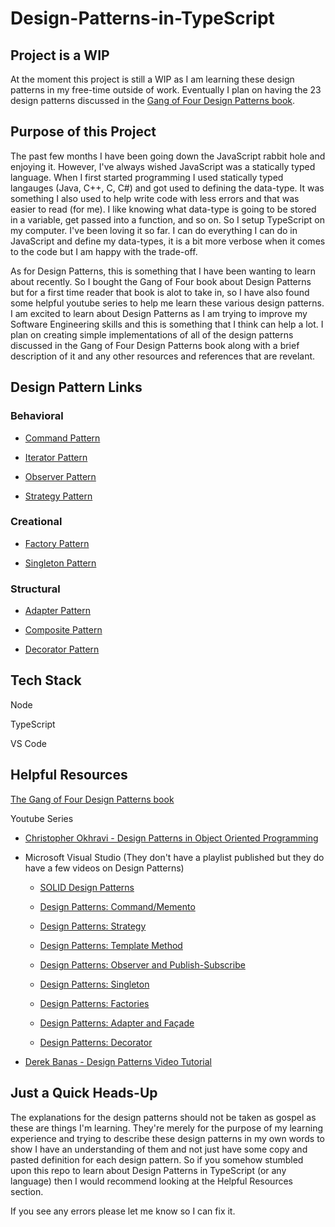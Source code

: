 # Design-Patterns-in-TypeScript 

## Project is a WIP
At the moment this project is still a WIP as I am learning these design patterns in my free-time outside of work. Eventually I plan on having the 23 design patterns discussed in the [Gang of Four Design Patterns book](https://www.amazon.com/Design-Patterns-Object-Oriented-Addison-Wesley-Professional-ebook/dp/B000SEIBB8). 

## Purpose of this Project
The past few months I have been going down the JavaScript rabbit hole and enjoying it. However, I've always wished JavaScript was a statically typed language. When I first started programming I used statically typed langauges (Java, C++, C, C#) and got used to defining the data-type. It was something I also used to help write code with less errors and that was easier to read (for me). I like knowing what data-type is going to be stored in a variable, get passed into a function, and so on. So I setup TypeScript on my computer. I've been loving it so far. I can do everything I can do in JavaScript and define my data-types, it is a bit more verbose when it comes to the code but I am happy with the trade-off. 

As for Design Patterns, this is something that I have been wanting to learn about recently. So I bought the Gang of Four book about Design Patterns but for a first time reader that book is alot to take in, so I have also found some helpful youtube series to help me learn these various design patterns. I am excited to learn about Design Patterns as I am trying to improve my Software Engineering skills and this is something that I think can help a lot. I plan on creating simple implementations of all of the design patterns discussed in the Gang of Four Design Patterns book along with a brief description of it and any other resources and references that are revelant.

## Design Pattern Links

### Behavioral
 * [Command Pattern](https://github.com/Hagnap/Design-Patterns-in-TypeScript/tree/main/Behavioral-Design-Patterns/Command-Pattern)

 * [Iterator Pattern](https://github.com/Hagnap/Design-Patterns-in-TypeScript/tree/main/Behavioral-Design-Patterns/Iterator-Pattern)

 * [Observer Pattern](https://github.com/Hagnap/Design-Patterns-in-TypeScript/tree/main/Behavioral-Design-Patterns/Observer-Pattern)

 * [Strategy Pattern](https://github.com/Hagnap/Design-Patterns-in-TypeScript/tree/main/Behavioral-Design-Patterns/Strategy-Pattern)

### Creational 
* [Factory Pattern](https://github.com/Hagnap/Design-Patterns-in-TypeScript/tree/main/Creational-Design-Patterns/Factory-Pattern)

* [Singleton Pattern](https://github.com/Hagnap/Design-Patterns-in-TypeScript/tree/main/Creational-Design-Patterns/Singleton-Pattern)
  
### Structural
* [Adapter Pattern](https://github.com/Hagnap/Design-Patterns-in-TypeScript/tree/main/Structural-Design-Patterns/Adapter-Pattern)

* [Composite Pattern](https://github.com/Hagnap/Design-Patterns-in-TypeScript/tree/main/Structural-Design-Patterns/Composite-Pattern)
  
* [Decorator Pattern](https://github.com/Hagnap/Design-Patterns-in-TypeScript/tree/main/Structural-Design-Patterns/Decorator-Pattern)

## Tech Stack

Node

TypeScript

VS Code

## Helpful Resources
[The Gang of Four Design Patterns book](https://www.amazon.com/Design-Patterns-Object-Oriented-Addison-Wesley-Professional-ebook/dp/B000SEIBB8)

Youtube Series

  * [Christopher Okhravi - Design Patterns in Object Oriented Programming](https://www.youtube.com/playlist?list=PLrhzvIcii6GNjpARdnO4ueTUAVR9eMBpc)
  
  * Microsoft Visual Studio (They don't have a playlist published but they do have a few videos on Design Patterns)
    
       - [SOLID Design Patterns](https://www.youtube.com/watch?v=agkWYPUcLpg)
       
       - [Design Patterns: Command/Memento](https://www.youtube.com/watch?v=zRbHlDeon3E)
       
       - [Design Patterns: Strategy](https://www.youtube.com/watch?v=QZIvlny1Onk)
       
       - [Design Patterns: Template Method](https://www.youtube.com/watch?v=MfAvs0n9uMs)
       
       - [Design Patterns: Observer and Publish-Subscribe](https://www.youtube.com/watch?v=72bdaDl4KLM)
       
       - [Design Patterns: Singleton](https://www.youtube.com/watch?v=sbML3xFHRbI)
       
       - [Design Patterns: Factories](https://www.youtube.com/watch?v=JEk7B_GUErc)
       
       - [Design Patterns: Adapter and Façade](https://www.youtube.com/watch?v=XYa0rmRMZ1Q)
       
       - [Design Patterns: Decorator](https://www.youtube.com/watch?v=6PPMR0GWrZQ)

  * [Derek Banas - Design Patterns Video Tutorial](https://www.youtube.com/playlist?list=PLF206E906175C7E07)

## Just a Quick Heads-Up

The explanations for the design patterns should not be taken as gospel as these are things I'm learning. They're merely for the purpose of my learning experience and trying to describe these design patterns in my own words to show I have an understanding of them and not just have some copy and pasted definition for each design pattern. So if you somehow stumbled upon this repo to learn about Design Patterns in TypeScript (or any language) then I would recommend looking at the Helpful Resources section. 

If you see any errors please let me know so I can fix it.
